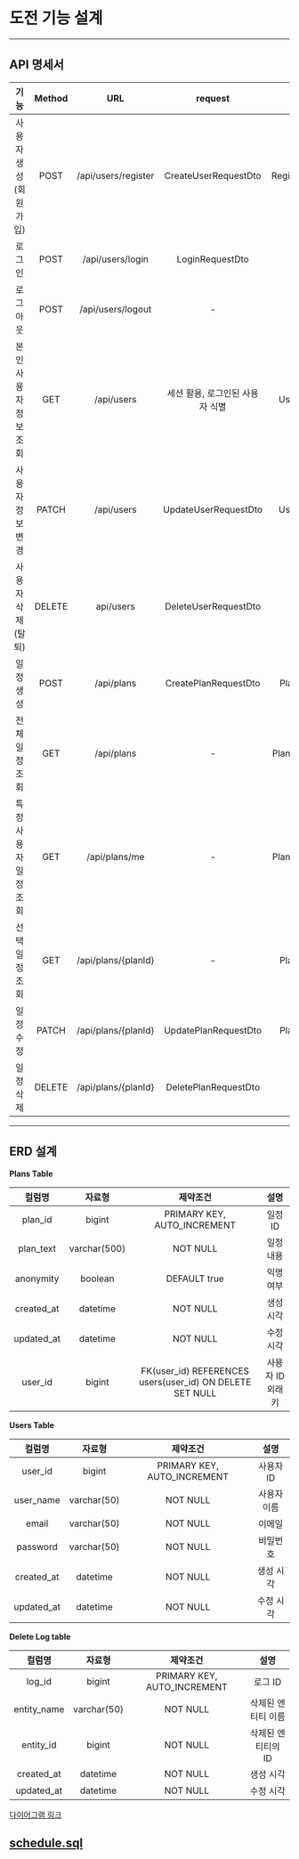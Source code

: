 # 도전 기능 설계

---

## API 명세서

|      기능      | Method |         URL         |       request        |      response       |      상태코드       |
|:------------:|:------:|:-------------------:|:--------------------:|:-------------------:|:---------------:|
| 사용자 생성(회원가입) |  POST  | /api/users/register | CreateUserRequestDto | RegisterResponseDto |     200(ok)     |
|     로그인      |  POST  |  /api/users/login   |   LoginRequestDto    |          -          | 204(no-content) |
|     로그아웃     |  POST  |  /api/users/logout  |          -           |          -          | 204(no-content) |
| 본인 사용자 정보 조회 |  GET   |     /api/users      |  세션 활용, 로그인된 사용자 식별  |   UserResponseDto   |     200(ok)     |
|  사용자 정보 변경   | PATCH  |     /api/users      | UpdateUserRequestDto |   UserResponseDto   |     200(ok)     |
|  사용자 삭제(탈퇴)  | DELETE |      api/users      | DeleteUserRequestDto |          -          | 204(no-content) |
|    일정 생성     |  POST  |     /api/plans      | CreatePlanRequestDto |   PlanResponseDto   |  201(created)   |
|   전체 일정 조회   |  GET   |     /api/plans      |          -           | PlanListResponseDto |     200(ok)     |
| 특정 사용자 일정 조회 |  GET   |    /api/plans/me    |          -           | PlanListResponseDto |     200(ok)     |
|   선택 일정 조회   |  GET   | /api/plans/{planId} |          -           |   PlanResponseDto   |     200(ok)     |
|    일정 수정     | PATCH  | /api/plans/{planId} | UpdatePlanRequestDto |   PlanResponseDto   |     200(ok)     |
|    일정 삭제     | DELETE | /api/plans/{planId} | DeletePlanRequestDto |          -          | 204(no-content) |

---

## ERD 설계

**Plans Table**

|    컬럼명     |     자료형      |                           제약조건                           |     설명     |
|:----------:|:------------:|:--------------------------------------------------------:|:----------:|
|  plan_id   |    bigint    |               PRIMARY KEY, AUTO_INCREMENT                |   일정 ID    |
| plan_text  | varchar(500) |                         NOT NULL                         |   일정 내용    |
| anonymity  |   boolean    |                       DEFAULT true                       |   익명 여부    |
| created_at |   datetime   |                         NOT NULL                         |   생성 시각    |
| updated_at |   datetime   |                         NOT NULL                         |   수정 시각    |
|  user_id   |    bigint    | FK(user_id) REFERENCES users(user_id) ON DELETE SET NULL | 사용자 ID 외래키 |

**Users Table**

|    컬럼명     |     자료형     |            제약조건             |   설명   |
|:----------:|:-----------:|:---------------------------:|:------:|
|  user_id   |   bigint    | PRIMARY KEY, AUTO_INCREMENT | 사용자 ID |
| user_name  | varchar(50) |          NOT NULL           | 사용자 이름 |
|   email    | varchar(50) |          NOT NULL           |  이메일   |
|  password  | varchar(50) |          NOT NULL           |  비밀번호  |
| created_at |  datetime   |          NOT NULL           | 생성 시각  |
| updated_at |  datetime   |          NOT NULL           | 수정 시각  |

**Delete Log table**

|     컬럼명     |     자료형     |            제약조건             |     설명      |
|:-----------:|:-----------:|:---------------------------:|:-----------:|
|   log_id    |   bigint    | PRIMARY KEY, AUTO_INCREMENT |    로그 ID    |
| entity_name | varchar(50) |          NOT NULL           | 삭제된 엔티티 이름  |
|  entity_id  |   bigint    |          NOT NULL           | 삭제된 엔티티의 ID |
| created_at  |  datetime   |          NOT NULL           |    생성 시각    |
| updated_at  |  datetime   |          NOT NULL           |    수정 시각    |


[다이어그램 링크](https://dbdiagram.io/d/68315f2eb9f7446da3f1ae3c)

[schedule.sql](schedule.sql)
---